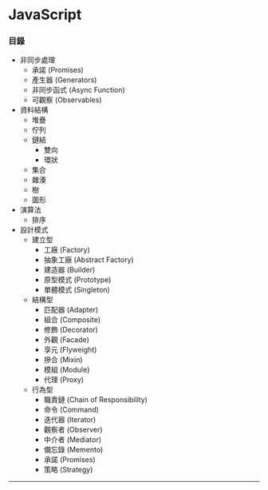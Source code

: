 # JavaScript

### 目錄

* 非同步處理
  * 承諾 (Promises)
  * 產生器 (Generators)
  * 非同步函式 (Async Function)
  * 可觀察 (Observables)
* 資料結構
  * 堆疊
  * 佇列
  * 鏈結
    * 雙向
    * 環狀
  * 集合
  * 雜湊
  * 樹
  * 圖形
* 演算法
  * 排序
* 設計模式
  * 建立型
    * 工廠 (Factory)
    * 抽象工廠 (Abstract Factory)
    * 建造器 (Builder)
    * 原型模式 (Prototype)
    * 單體模式 (Singleton)
  * 結構型
    * 匹配器 (Adapter)
    * 組合 (Composite)
    * 修飾 (Decorator)
    * 外觀 (Facade)
    * 享元 (Flyweight)
    * 摻合 (Mixin)
    * 模組 (Module)
    * 代理 (Proxy)
  * 行為型
    * 職責鏈 (Chain of Responsibility)
    * 命令 (Command)
    * 迭代器 (Iterator)
    * 觀察者 (Observer)
    * 中介者 (Mediator)
    * 備忘錄 (Memento)
    * 承諾 (Promises)
    * 策略 (Strategy)

***
